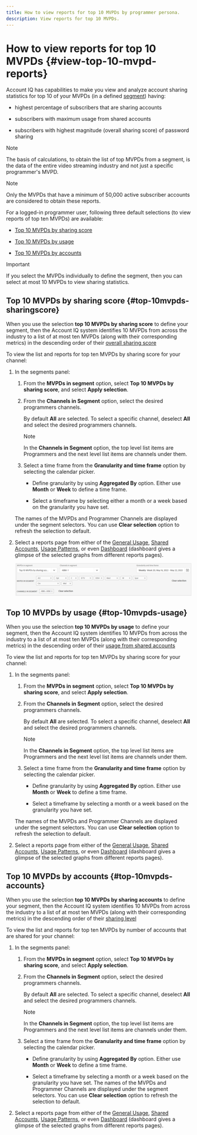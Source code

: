 ```yaml
---
title: How to view reports for top 10 MVPDs by programmer persona.
description: View reports for top 10 MVPDs.
---
```


# How to view reports for top 10 MVPDs <!--and Programmers--> {#view-top-10-mvpd-reports}

Account IQ has capabilities to make you view and analyze account sharing statistics for top 10 of your MVPDs (in a defined [segment](/help/AccountIQ/product-concepts.md#segmet-def)) having:

* highest percentage of subscribers that are sharing accounts

* subscribers with maximum usage from shared accounts

* subscribers with highest magnitude (overall sharing score) of password sharing

>[!NOTE]
>
>The basis of calculations, to obtain the list of top MVPDs from a segment, is the data of the entire video streaming industry and not just a specific programmer's MVPD.

>[!NOTE]
>
>Only the MVPDs that have a minimum of 50,000 active subscriber accounts are considered to obtain these reports.

For a logged-in programmer user, following three default selections (to view reports of top ten MVPDs) are available:

* [Top 10 MVPDs by sharing score](#top-10mvpds-sharingscore)

* [Top 10 MVPDs by usage](#top-10mvpds-usage)

* [Top 10 MVPDs by accounts](#top-10mvpds-accounts)

>[!IMPORTANT]
>
>If you select the MVPDs individually to define the segment, then you can select at most 10 MVPDs to view sharing statistics.

## Top 10 MVPDs by sharing score {#top-10mvpds-sharingscore}

When you use the selection **top 10 MVPDs by sharing score** to define your segment, then the Account IQ system identifies 10 MVPDs from across the industry to a list of at most ten MVPDs (along with their corresponding metrics) in the descending order of their [overall sharing score](/help/AccountIQ/product-concepts.md#overall-sharing-score)

To view the list and reports for top ten MVPDs by sharing score for your channel:

1. In the segments panel:

   1. From the **MVPDs in segment** option, select **Top 10 MVPDs by sharing score**, and select **Apply selection**.

   1. From the **Channels in Segment** option, select the desired programmers channels.

      By default **All** are selected. To select a specific channel, deselect **All** and select the desired programmers channels.

      >[!NOTE]
      >
      >In the **Channels in Segment** option, the top level list items are Programmers and the next level list items are channels under them.

   1. Select a time frame from the **Granularity and time frame** option by selecting the calendar picker.

      * Define granularity by using **Aggregated By** option. Either use **Month** or **Week** to define a time frame.

      * Select a timeframe by selecting either a month or a week based on the granularity you have set.

   The names of the MVPDs and Programmer Channels are displayed under the segment selectors. You can use **Clear selection** option to refresh the selection to default.

1. Select a reports page from either of the [General Usage](/help/AccountIQ/general-usage-reports.md), [Shared Accounts](/help/AccountIQ/shared-acc-reports.md), [Usage Patterns](/help/AccountIQ/usage-patterns.md), or even [Dashboard](/help/AccountIQ/dashboard.md) (dashboard gives a glimpse of the selected graphs from different reports pages).


    ![](assets/top-10-selection.png)

## Top 10 MVPDs by usage {#top-10mvpds-usage}

When you use the selection **top 10 MVPDs by usage** to define your segment, then the Account IQ system identifies 10 MVPDs from across the industry to a list of at most ten MVPDs (along with their corresponding metrics) in the descending order of their [usage from shared accounts](/help/AccountIQ/product-concepts.md)

To view the list and reports for top ten MVPDs by sharing score for your channel:

1. In the segments panel:

   1. From the **MVPDs in segment** option, select **Top 10 MVPDs by sharing score**, and select **Apply selection**.

   1. From the **Channels in Segment** option, select the desired programmers channels.

      By default **All** are selected. To select a specific channel, deselect **All** and select the desired programmers channels.

      >[!NOTE]
      >
      >In the **Channels in Segment** option, the top level list items are Programmers and the next level list items are channels under them.

   1. Select a time frame from the **Granularity and time frame** option by selecting the calendar picker.

      * Define granularity by using **Aggregated By** option. Either use **Month** or **Week** to define a time frame.

      * Select a timeframe by selecting a month or a week based on the granularity you have set.

   The names of the MVPDs and Programmer Channels are displayed under the segment selectors. You can use **Clear selection** option to refresh the selection to default.

1. Select a reports page from either of the [General Usage](/help/AccountIQ/general-usage-reports.md), [Shared Accounts](/help/AccountIQ/shared-acc-reports.md), [Usage Patterns](/help/AccountIQ/usage-patterns.md), or even [Dashboard](/help/AccountIQ/dashboard.md) (dashboard gives a glimpse of the selected graphs from different reports pages).

## Top 10 MVPDs by accounts {#top-10mvpds-accounts}

When you use the selection **top 10 MVPDs by sharing accounts** to define your segment, then the Account IQ system identifies 10 MVPDs from across the industry to a list of at most ten MVPDs (along with their corresponding metrics) in the descending order of their [sharing level](/help/AccountIQ/product-concepts.md)

To view the list and reports for top ten MVPDs by number of accounts that are shared for your channel:

1. In the segments panel:

   1. From the **MVPDs in segment** option, select **Top 10 MVPDs by sharing score**, and select **Apply selection**.

   1. From the **Channels in Segment** option, select the desired programmers channels.

      By default **All** are selected. To select a specific channel, deselect **All** and select the desired programmers channels.

      >[!NOTE]
      >
      >In the **Channels in Segment** option, the top level list items are Programmers and the next level list items are channels under them.

   1. Select a time frame from the **Granularity and time frame** option by selecting the calendar picker.

      * Define granularity by using **Aggregated By** option. Either use **Month** or **Week** to define a time frame.

      * Select a timeframe by selecting a month or a week based on the granularity you have set.
    The names of the MVPDs and Programmer Channels are displayed under the segment selectors. You can use **Clear selection** option to refresh the selection to default.

1. Select a reports page from either of the [General Usage](/help/AccountIQ/general-usage-reports.md), [Shared Accounts](/help/AccountIQ/shared-acc-reports.md), [Usage Patterns](/help/AccountIQ/usage-patterns.md), or even [Dashboard](/help/AccountIQ/dashboard.md) (dashboard gives a glimpse of the selected graphs from different reports pages).
